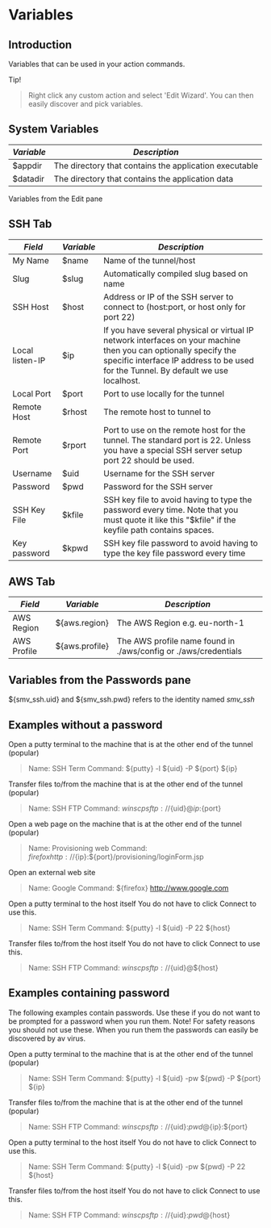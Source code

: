 Variables
==================

Introduction
------------------

Variables that can be used in your action commands.

Tip!
> Right click any custom action and select 'Edit Wizard'. You can then easily discover and pick variables.

System Variables
------------------
*Variable*  | *Description*
-------------------|------------
$appdir | The directory that contains the application executable ||
$datadir | The directory that contains the application data ||

Variables from the Edit pane
 
SSH Tab
------------------
*Field*            | *Variable* | *Description*
-------------------|------------|--------------
My Name            | $name      | Name of the tunnel/host ||
Slug               | $slug      | Automatically compiled slug based on name ||
SSH Host           | $host      | Address or IP of the SSH server to connect to (host:port, or host only for port 22) ||
Local listen-IP    | $ip        | If you have several physical or virtual IP network interfaces on your machine then you can optionally specify the specific interface IP address to be used for the Tunnel. By default we use localhost. ||
Local Port         | $port      | Port to use locally for the tunnel ||
Remote Host        | $rhost     | The remote host to tunnel to ||
Remote Port        | $rport     | Port to use on the remote host for the tunnel. The standard port is 22. Unless you have a special SSH server setup port 22 should be used.  ||
Username           | $uid       | Username for the SSH server ||
Password           | $pwd       | Password for the SSH server ||
SSH Key File       | $kfile     | SSH key file to avoid having to type the password every time. Note that you must quote it like this "$kfile" if the keyfile path contains spaces. ||
Key password       | $kpwd      | SSH key file password to avoid having to type the key file password every time ||

AWS Tab
------------------
*Field*            | *Variable* | *Description*
-------------------|------------|--------------
AWS Region         | ${aws.region}  | The AWS Region e.g. eu-north-1
AWS Profile        | ${aws.profile} | The AWS profile name found in ./aws/config or ./aws/credentials ||


Variables from the Passwords pane
------------------

${smv_ssh.uid} and ${smv_ssh.pwd} refers to the identity named _smv_ssh_

Examples without a password
------------------

Open a putty terminal to the machine that is at the other end of the tunnel (popular)

> Name: SSH Term
> Command: ${putty} -l ${uid} -P ${port} ${ip}


Transfer files to/from the machine that is at the other end of the tunnel (popular)

> Name: SSH FTP
> Command: ${winscp} sftp://${uid}@${ip}:${port}


Open a web page on the machine that is at the other end of the tunnel (popular)

> Name: Provisioning web
> Command: ${firefox} http://${ip}:${port}/provisioning/loginForm.jsp


Open an external web site

> Name: Google
> Command: ${firefox} http://www.google.com


Open a putty terminal to the host itself
You do not have to click Connect to use this.

> Name: SSH Term
> Command: ${putty} -l ${uid} -P 22 ${host}


Transfer files to/from the host itself
You do not have to click Connect to use this.

> Name: SSH FTP
> Command: ${winscp} sftp://${uid}@${host}


Examples containing password
------------------
The following examples contain passwords. Use these if you do not want to be prompted for a password when you run them.
Note! For safety reasons you should not use these. When you run them the passwords can easily be discovered by av virus.

Open a putty terminal to the machine that is at the other end of the tunnel (popular)

> Name: SSH Term
> Command: ${putty} -l ${uid} -pw ${pwd} -P ${port} ${ip}


Transfer files to/from the machine that is at the other end of the tunnel (popular)

> Name: SSH FTP
> Command: ${winscp} sftp://${uid}:${pwd}@${ip}:${port}


Open a putty terminal to the host itself
You do not have to click Connect to use this.

> Name: SSH Term
> Command: ${putty} -l ${uid} -pw ${pwd} -P 22 ${host}


Transfer files to/from the host itself
You do not have to click Connect to use this.

> Name: SSH FTP
> Command: ${winscp} sftp://${uid}:${pwd}@${host}

